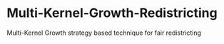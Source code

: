 # Multi-Kernel-Growth-Redistricting
Multi-Kernel Growth strategy based technique for fair redistricting
